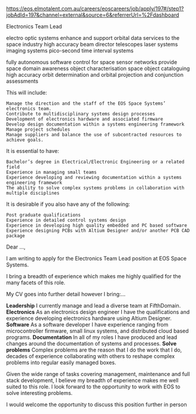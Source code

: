 https://eos.elmotalent.com.au/careers/eoscareers/job/apply/197#/step1?jobAdId=197&channel=external&source=6&referrerUrl=%2Fdashboard

 Electronics Team Lead

 electro optic systems
 enhance and support orbital data services to the space industry
 high accuracy beam director telescopes
 laser systems
 imaging systems
 pico-second time interval systems

 fully autonomous software control for space sensor networks
 provide space domain awareness
 object characterisation
 space object cataloguing
 high accuracy orbit determination and orbital projection
 and conjunction assessments

This will include:

    Manage the direction and the staff of the EOS Space Systems’ electronics team.
    Contribute to multidisciplinary systems design processes
    Development of electronics hardware and associated firmware
    Develop design documentation within a systems engineering framework
    Manage project schedules
    Manage suppliers and balance the use of subcontracted resources to achieve goals.

It is essential to have:

    Bachelor’s degree in Electrical/Electronic Engineering or a related field
    Experience in managing small teams
    Experience developing and reviewing documentation within a systems engineering framework
    The ability to solve complex systems problems in collaboration with multiple disciplines

It is desirable if you also have any of the following:

    Post graduate qualifications
    Experience in detailed control systems design
    Experience in developing high quality embedded and PC based software
    Experience designing PCBs with Altium Designer and/or another PCB CAD package



Dear ...,

I am writing to apply for the Electronics Team Lead position at EOS Space Systems.

I bring a breadth of experience which makes me highly qualified for the many facets of this role.

My CV goes into further detail however I bring:...

**Leadership** I currently manage and lead a diverse team at FifthDomain.
**Electronics** As an electronics design engineer I have the qualifications and experience developing electronics hardware using Altium Designer.
**Software** As a software developer I have experience ranging from microcontroller firmware, small linux systems, and distributed cloud based programs.
**Documentation** In all of my roles I have produced and lead changes around the documentation of systems and processes.
**Solve problems** Complex problems are the reason that I do the work that I do, decades of experience collaborating with others to reshape complex problems into regular easily managed boxes.

Given the wide range of tasks covering management, maintenance and full stack development, I believe my breadth of experience makes me well suited to this role. I look forward to the opportunity to work with EOS to solve interesting problems.

I would welcome the opportunity to discuss this position further in person
